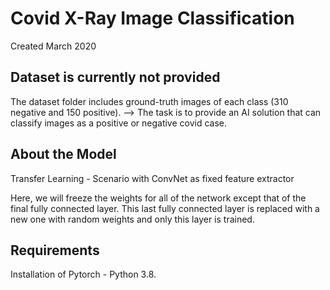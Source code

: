 # Covid X-Ray Image Classification
Created March 2020

## Dataset is currently not provided
The dataset folder includes ground-truth images of each class (310 negative and 150 positive). --> 
The task is to provide an AI solution that can classify images as a positive or negative covid case.

## About the Model
Transfer Learning - Scenario with ConvNet as fixed feature extractor

Here, we will freeze the weights for all of the network except that of the final fully connected layer. This last fully connected layer is replaced with a new one with random weights and only this layer is trained.

## Requirements
Installation of Pytorch - Python 3.8.


